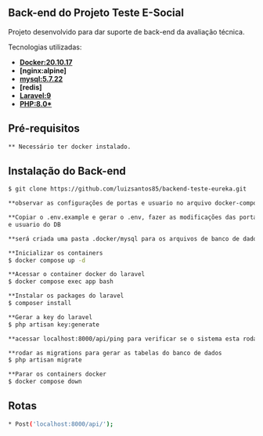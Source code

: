 ## Back-end do Projeto Teste E-Social

Projeto desenvolvido para dar suporte de back-end da avaliação técnica.

Tecnologias utilizadas:

-   **[Docker:20.10.17](https://www.docker.com/)**
-   **[nginx:alpine]**
-   **[mysql:5.7.22](https://www.mysql.com/)**
-   **[redis]**
-   **[Laravel:9](https://laravel.com/)**
-   **[PHP:8.0\*](https://www.php.net/manual/pt_BR/index.php)**

## Pré-requisitos

```bash
** Necessário ter docker instalado.
```

## Instalação do Back-end

```bash
$ git clone https://github.com/luizsantos85/backend-teste-eureka.git

**observar as configurações de portas e usuario no arquivo docker-composer.yml

**Copiar o .env.example e gerar o .env, fazer as modificações das portas (se necessário)
e usuario do DB

**será criada uma pasta .docker/mysql para os arquivos de banco de dados ao inicializar os containers

**Inicializar os containers
$ docker compose up -d

**Acessar o container docker do laravel
$ docker compose exec app bash

**Instalar os packages do laravel
$ composer install

**Gerar a key do laravel
$ php artisan key:generate

**acessar localhost:8000/api/ping para verificar se o sistema esta rodando

**rodar as migrations para gerar as tabelas do banco de dados
$ php artisan migrate

**Parar os containers docker
$ docker compose down

```

## Rotas

```bash
* Post('localhost:8000/api/');
```
